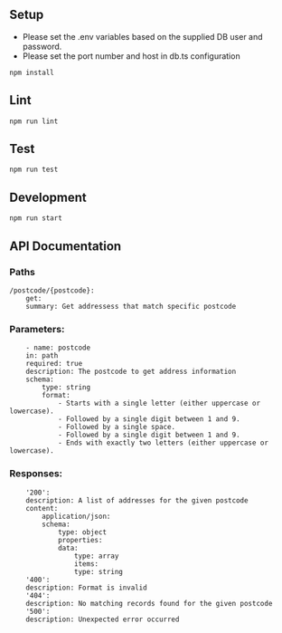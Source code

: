 ## Setup
- Please set the .env variables based on the supplied DB user and password. 
- Please set the port number and host in db.ts configuration

```
npm install
```

## Lint

```
npm run lint
```

## Test

```
npm run test
```

## Development

```
npm run start

```
## API Documentation

### Paths    
    /postcode/{postcode}:
        get:
        summary: Get addressess that match specific postcode
### Parameters:
        - name: postcode
        in: path
        required: true
        description: The postcode to get address information
        schema:
            type: string
            format: 
                - Starts with a single letter (either uppercase or lowercase).
                - Followed by a single digit between 1 and 9.
                - Followed by a single space.
                - Followed by a single digit between 1 and 9.
                - Ends with exactly two letters (either uppercase or lowercase).

### Responses:
        '200':
        description: A list of addresses for the given postcode
        content:
            application/json:
            schema:
                type: object
                properties:
                data:
                    type: array
                    items:
                    type: string
        '400':
        description: Format is invalid
        '404':
        description: No matching records found for the given postcode
        '500':
        description: Unexpected error occurred
